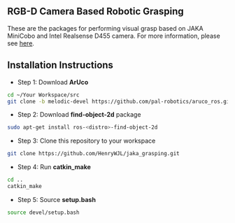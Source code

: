 ## RGB-D Camera Based Robotic Grasping

These are the packages for performing visual grasp based on JAKA MiniCobo and Intel Realsense D455 camera. For more information, please see [here](https://github.com/HenryWJL/RGB-D_Camera_Based_Robotic_Grasping_Project).

## Installation Instructions

- Step 1: Download **ArUco** 
```bash
cd ~/Your Workspace/src
git clone -b melodic-devel https://github.com/pal-robotics/aruco_ros.git
```

- Step 2: Download **find-object-2d** package
```bash
sudo apt-get install ros-<distro>-find-object-2d
```

- Step 3: Clone this repository to your workspace
```bash
git clone https://github.com/HenryWJL/jaka_grasping.git
```

- Step 4: Run **catkin_make**
```bash
cd ..
catkin_make
```

- Step 5: Source **setup.bash**
```bash
source devel/setup.bash
```
